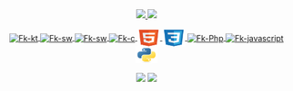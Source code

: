 <div align="center">
  <a href="https://github.com/FalkionTheCorgi">
  <img height="180em" src="https://github-readme-stats.vercel.app/api?username=falkionthecorgi&show_icons=true&theme=dark&include_all_commits=true&count_private=true"/>
  <img height="180em" src="https://github-readme-stats.vercel.app/api/top-langs/?username=falkionthecorgi&layout=compact&langs_count=7&theme=dark"/>
<div style="display: inline_block"><br>
  <img align="center" alt="Fk-kt" height="30" width="40" src="https://cdn.jsdelivr.net/gh/devicons/devicon/icons/kotlin/kotlin-original.svg">
  <img align="center" alt="Fk-sw" height="30" width="40" src="https://cdn.jsdelivr.net/gh/devicons/devicon/icons/swift/swift-original.svg">
  <img align="center" alt="Fk-sw" height="30" width="40" src="https://cdn.jsdelivr.net/gh/devicons/devicon/icons/flutter/flutter-original.svg">
  <img align="center" alt="Fk-c" height="30" width="40" src="https://cdn.jsdelivr.net/gh/devicons/devicon/icons/c/c-original.svg">
  <img align="center" alt="Fk-HTML" height="30" width="40" src="https://raw.githubusercontent.com/devicons/devicon/master/icons/html5/html5-original.svg">
  <img align="center" alt="Fk-CSS" height="30" width="40" src="https://raw.githubusercontent.com/devicons/devicon/master/icons/css3/css3-original.svg">
  <img align="center" alt="Fk-Php" height="30" width="40" src="https://cdn.jsdelivr.net/gh/devicons/devicon/icons/php/php-original.svg">
  <img align="center" alt="Fk-javascript" height="30" width="40" src="https://cdn.jsdelivr.net/gh/devicons/devicon/icons/javascript/javascript-original.svg">
  <img align="center" alt="Fk-Python" height="30" width="40" src="https://raw.githubusercontent.com/devicons/devicon/master/icons/python/python-original.svg">
</div>

 
<div align="center"><br>
  <a href = "mailto:manollomartinez@gmail.com" target="_blank"><img src="https://img.shields.io/badge/-Gmail-%23333?style=for-the-badge&logo=gmail&logoColor=white" target="_blank"></a>
  <a href="https://www.linkedin.com/in/manollo-martinez-481271154/" target="_blank"><img src="https://img.shields.io/badge/-LinkedIn-%230077B5?style=for-the-badge&logo=linkedin&logoColor=white" target="_blank"></a> 
</div>
